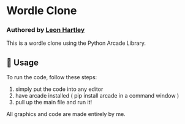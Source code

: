 # Wordle Clone

### Authored by [Leon Hartley](https://github.com/hartleyleo)

This is a wordle clone using the Python Arcade Library.

## 🚀 Usage
To run the code, follow these steps:
  1. simply put the code into any editor
  2. have arcade installed ( pip install arcade in a command window )
  3. pull up the main file and run it!
  
All graphics and code are made entirely by me.
